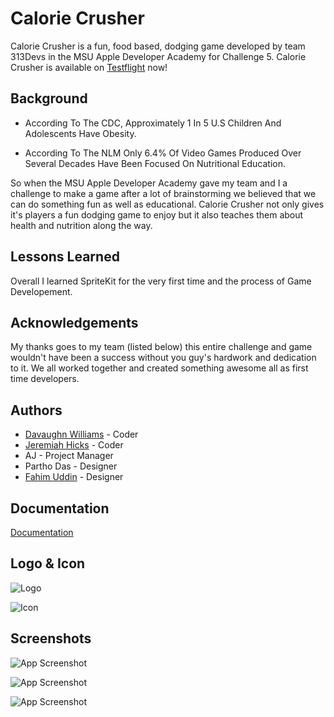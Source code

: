 

# Calorie Crusher

Calorie Crusher is a fun, food based, dodging game developed by team 313Devs in the MSU Apple Developer Academy for Challenge 5. Calorie Crusher is available on [Testflight]("https://testflight.apple.com/join/X2YKak6f") now!  
## Background

- According To The CDC, Approximately 1 In 5 U.S Children And Adolescents Have Obesity.

- According To The NLM Only 6.4% Of Video Games Produced Over Several Decades Have Been Focused On Nutritional Education.

So when the MSU Apple Developer Academy gave my team and I a challenge to make a game after a lot of brainstorming we believed that we can do something fun as well as educational. Calorie Crusher not only gives it's players a fun dodging game to enjoy but it also teaches them about health and nutrition along the way.
## Lessons Learned

Overall I learned SpriteKit for the very first time and the process of Game Developement.
## Acknowledgements

My thanks goes to my team (listed below) this entire challenge and game wouldn't have been a success without you guy's hardwork and dedication to it. We all worked together and created something awesome all as first time developers.


## Authors

- [Davaughn Williams](https://github.com/313rdWay) - Coder
- [Jeremiah Hicks](https://github.com/jhicks59) - Coder
- AJ - Project Manager
- Partho Das - Designer
- [Fahim Uddin](https://github.com/FahimU123) - Designer



## Documentation

[Documentation](CalorieCrusher%20Assets%3AImages/Game%20Design%20Document%20313Devs.pages)

## Logo & Icon

![Logo](CalorieCrusher%20Assets%3AImages/gameBanner.png)

![Icon](CalorieCrusher%20Assets%3AImages/calorieCrusherIcon.png)


## Screenshots

![App Screenshot](CalorieCrusher%20Assets%3AImages/homeScreenSS.PNG)

![App Screenshot](CalorieCrusher%20Assets%3AImages/gamePlaySS7.PNG)

![App Screenshot](CalorieCrusher%20Assets%3AImages/gameOverSS.PNG)


